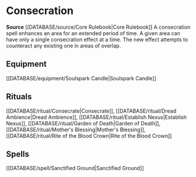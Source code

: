 ﻿---
id: '34'
name: Consecration
rarity: Common
rus_type_level: null
source: '[[DATABASE/source/Core Rulebook|Core Rulebook]]'
trait:
- Consecration
type: Trait

---
# Consecration

**Source** [[DATABASE/source/Core Rulebook|Core Rulebook]] 
A consecration spell enhances an area for an extended period of time. A given area can have only a single consecration effect at a time. The new effect attempts to counteract any existing one in areas of overlap.

## Equipment

[[DATABASE/equipment/Soulspark Candle|Soulspark Candle]]

## Rituals

[[DATABASE/ritual/Consecrate|Consecrate]], [[DATABASE/ritual/Dread Ambience|Dread Ambience]], [[DATABASE/ritual/Establish Nexus|Establish Nexus]], [[DATABASE/ritual/Garden of Death|Garden of Death]], [[DATABASE/ritual/Mother's Blessing|Mother's Blessing]], [[DATABASE/ritual/Rite of the Blood Crown|Rite of the Blood Crown]]

## Spells

[[DATABASE/spell/Sanctified Ground|Sanctified Ground]]